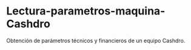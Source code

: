 # Lectura-parametros-maquina-Cashdro
Obtención de parámetros técnicos y financieros de un equipo Cashdro.
